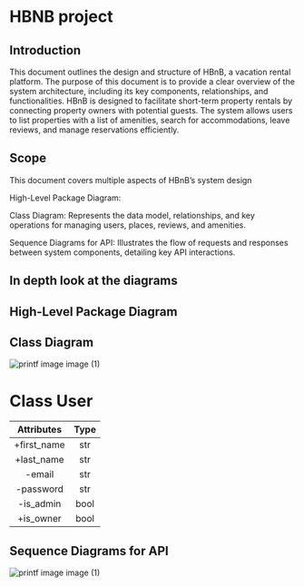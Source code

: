 # **HBNB project**

## Introduction
This document outlines the design and structure of HBnB, a vacation rental platform. The purpose of this document is to provide a clear overview of the system architecture, including its key components, relationships, and functionalities.
HBnB is designed to facilitate short-term property rentals by connecting property owners with potential guests. The system allows users to list properties with a list of amenities, search for accommodations, leave reviews, and manage reservations efficiently.

## Scope

This document covers multiple aspects of HBnB’s system design

High-Level Package Diagram:

Class Diagram: Represents the data model, relationships, and key operations for managing users, places, reviews, and amenities.

Sequence Diagrams for API: Illustrates the flow of requests and responses between system components, detailing key API interactions.

## In depth look at the diagrams

## High-Level Package Diagram

## Class Diagram

![printf image image (1)](https://pbs.twimg.com/media/Gj01V98XoAEDxxk?format=jpg&name=medium)

# Class User

| Attributes | Type |
| :---------------: |:---------------:|
|+first_name |str|
|+last_name |str|
|-email |str|
|-password |str|
|-is_admin |bool|
|+is_owner |bool|


## Sequence Diagrams for API

![printf image image (1)](https://pbs.twimg.com/media/Gj02erqXsAEcYlQ?format=png&name=small)
